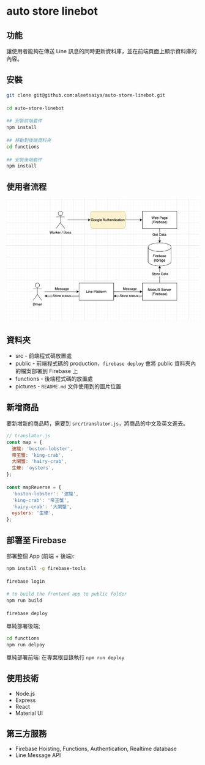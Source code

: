 # auto store linebot

## 功能
讓使用者能夠在傳送 Line 訊息的同時更新資料庫，並在前端頁面上顯示資料庫的內容。

## 安裝
```bash
git clone git@github.com:aleetsaiya/auto-store-linebot.git

cd auto-store-linebot

## 安裝前端套件
npm install

## 移動到後端資料夾
cd functions

## 安裝後端套件
npm install
```

## 使用者流程
![app structure](./pictures/drawIO.jpg)

## 資料夾
+ src - 前端程式碼放置處
+ public - 前端程式碼的 production，`firebase deploy` 會將 public 資料夾內的檔案部署到 Firebase 上
+ functions - 後端程式碼的放置處
+ pictures - `README.md` 文件使用到的圖片位置

## 新增商品
要新增新的商品時，需要到 `src/translator.js`，將商品的中文及英文進去。

```javascript
// translator.js
const map = {
  波龍: 'boston-lobster',
  帝王蟹: 'king-crab',
  大閘蟹: 'hairy-crab',
  生蠔: 'oysters',
};

const mapReverse = {
  'boston-lobster': '波龍',
  'king-crab': '帝王蟹',
  'hairy-crab': '大閘蟹',
  oysters: '生蠔',
};
```

## 部署至 Firebase
部署整個 App (前端 + 後端):
```bash
npm install -g firebase-tools

firebase login

# to build the frontend app to public folder
npm run build

firebase deploy
```

單純部署後端;
```bash
cd functions
npm run delpoy
```

單純部署前端: 在專案根目錄執行 `npm run deploy`

## 使用技術
+ Node.js
+ Express
+ React
+ Material UI

## 第三方服務
+ Firebase Hoisting, Functions, Authentication, Realtime database
+ Line Message API